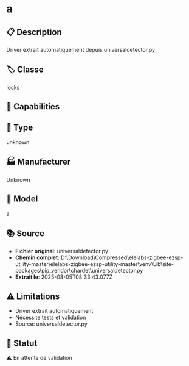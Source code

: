 # a

## 📋 Description
Driver extrait automatiquement depuis universaldetector.py

## 🏷️ Classe
locks

## 🔧 Capabilities


## 📡 Type
unknown

## 🏭 Manufacturer
Unknown

## 📱 Model
a

## 📚 Source
- **Fichier original**: universaldetector.py
- **Chemin complet**: D:\Download\Compressed\elelabs-zigbee-ezsp-utility-master\elelabs-zigbee-ezsp-utility-master\venv\Lib\site-packages\pip\_vendor\chardet\universaldetector.py
- **Extrait le**: 2025-08-05T08:33:43.077Z

## ⚠️ Limitations
- Driver extrait automatiquement
- Nécessite tests et validation
- Source: universaldetector.py

## 🚀 Statut
⚠️ En attente de validation
